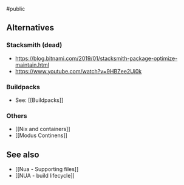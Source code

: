 #public 

## Alternatives

### Stacksmith (dead)

- https://blog.bitnami.com/2019/01/stacksmith-package-optimize-maintain.html
- https://www.youtube.com/watch?v=9HBZee2Ui0k

### Buildpacks

- See: [[Buildpacks]]

### Others

- [[Nix and containers]]
- [[Modus Continens]]

## See also

- [[Nua - Supporting files]]
- [[NUA - build lifecycle]]
